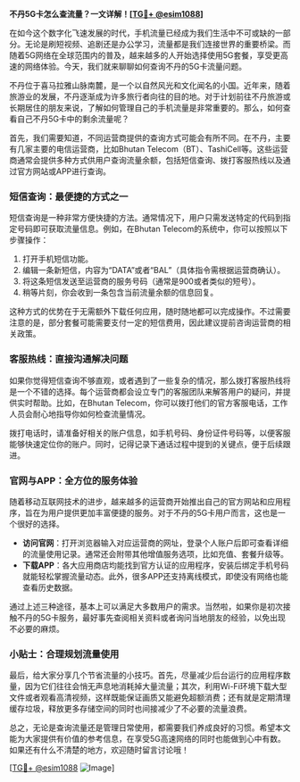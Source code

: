 **不丹5G卡怎么查流量？一文详解！[[TG💪+ @esim1088](https://t.me/s/esim1088)]**

在如今这个数字化飞速发展的时代，手机流量已经成为我们生活中不可或缺的一部分。无论是刷短视频、追剧还是办公学习，流量都是我们连接世界的重要桥梁。而随着5G网络在全球范围内的普及，越来越多的人开始选择使用5G套餐，享受更高速的网络体验。今天，我们就来聊聊如何查询不丹的5G卡流量问题。

不丹位于喜马拉雅山脉南麓，是一个以自然风光和文化闻名的小国。近年来，随着旅游业的发展，不丹逐渐成为许多旅行者向往的目的地。对于计划前往不丹旅游或长期居住的朋友来说，了解如何管理自己的手机流量是非常重要的。那么，如何查看自己不丹5G卡中的剩余流量呢？

首先，我们需要知道，不同运营商提供的查询方式可能会有所不同。在不丹，主要有几家主要的电信运营商，比如Bhutan Telecom（BT）、TashiCell等。这些运营商通常会提供多种方式供用户查询流量余额，包括短信查询、拨打客服热线以及通过官方网站或APP进行查询。

### 短信查询：最便捷的方式之一

短信查询是一种非常方便快捷的方法。通常情况下，用户只需发送特定的代码到指定号码即可获取流量信息。例如，在Bhutan Telecom的系统中，你可以按照以下步骤操作：

1. 打开手机短信功能。
2. 编辑一条新短信，内容为“DATA”或者“BAL”（具体指令需根据运营商确认）。
3. 将这条短信发送至运营商的服务号码（通常是900或者类似的短号）。
4. 稍等片刻，你会收到一条包含当前流量余额的信息回复。

这种方式的优势在于无需额外下载任何应用，随时随地都可以完成操作。不过需要注意的是，部分套餐可能需要支付一定的短信费用，因此建议提前咨询运营商的相关政策。

### 客服热线：直接沟通解决问题

如果你觉得短信查询不够直观，或者遇到了一些复杂的情况，那么拨打客服热线将是一个不错的选择。每个运营商都会设立专门的客服团队来解答用户的疑问，并提供实时帮助。比如，在Bhutan Telecom，你可以拨打他们的官方客服电话，工作人员会耐心地指导你如何检查流量情况。

拨打电话时，请准备好相关的账户信息，如手机号码、身份证件号码等，以便客服能够快速定位你的账户。同时，记得记录下通话过程中提到的关键点，便于后续跟进。

### 官网与APP：全方位的服务体验

随着移动互联网技术的进步，越来越多的运营商开始推出自己的官方网站和应用程序，旨在为用户提供更加丰富便捷的服务。对于不丹的5G卡用户而言，这也是一个很好的选择。

- **访问官网**：打开浏览器输入对应运营商的网址，登录个人账户后即可查看详细的流量使用记录。通常还会附带其他增值服务选项，比如充值、套餐升级等。
- **下载APP**：各大应用商店均能找到官方认证的应用程序，安装后绑定手机号码就能轻松掌握流量动态。此外，很多APP还支持离线模式，即使没有网络也能查看历史数据。

通过上述三种途径，基本上可以满足大多数用户的需求。当然啦，如果你是初次接触不丹的5G卡服务，最好事先查阅相关资料或者询问当地朋友的经验，以免出现不必要的麻烦。

### 小贴士：合理规划流量使用

最后，给大家分享几个节省流量的小技巧。首先，尽量减少后台运行的应用程序数量，因为它们往往会悄无声息地消耗掉大量流量；其次，利用Wi-Fi环境下载大型文件或者观看高清视频，这样既能保证画质又能避免超额消费；还有就是定期清理缓存垃圾，释放更多存储空间的同时也间接减少了不必要的流量浪费。

总之，无论是查询流量还是管理日常使用，都需要我们养成良好的习惯。希望本文能为大家提供有价值的参考信息，在享受5G高速网络的同时也能做到心中有数。如果还有什么不清楚的地方，欢迎随时留言讨论哦！

[[TG💪+ @esim1088](https://t.me/s/esim1088) ![Image](https://i.postimg.cc/4NQfJmqS/Snipaste-2025-05-13-00-14-12.png)]